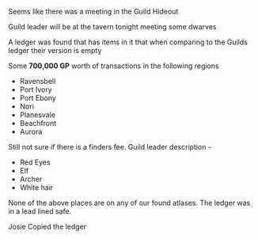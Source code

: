 Seems like there was a meeting in the Guild Hideout

Guild leader will be at the tavern tonight meeting some dwarves

A ledger was found that has items in it that when comparing to the Guilds ledger their version is empty 

Some **700,000 GP** worth of transactions in the following regions
- Ravensbell
- Port Ivory 
- Port Ebony 
- Nori
- Planesvale
- Beachfront
- Aurora

Still not sure if there is a finders fee. 
Guild leader description - 
- Red Eyes 
- Elf 
- Archer
- White hair

None of the above places are on any of our found atlases. 
The ledger was in a lead lined safe. 

Josie Copied the ledger 